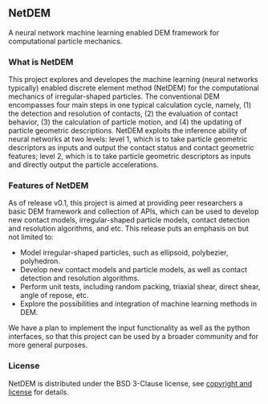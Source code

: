 NetDEM
------------
A neural network machine learning enabled DEM framework for computational particle mechanics.

### What is NetDEM

This project explores and developes the machine learning (neural networks typically) enabled discrete element method (NetDEM) for the computational mechanics of irregular-shaped particles. The conventional DEM encompasses four main steps in one typical calculation cycle, namely, (1) the detection and resolution of contacts, (2) the evaluation of contact behavior, (3) the calculation of particle motion, and (4) the updating of particle geometric descriptions. NetDEM exploits the inference ability of neural networks at two levels: level 1, which is to take particle geometric descriptors as inputs and output the contact status and contact geometric features; level 2, which is to take particle geometric descriptors as inputs and directly output the particle accelerations. 

### Features of NetDEM

As of release v0.1, this project is aimed at providing peer researchers a basic DEM framework and collection of APIs, which can be used to develop new contact models, irregular-shaped particle models, contact detection and resolution algorithms, and etc. This release puts an emphasis on but not limited to:

 - Model irregular-shaped particles, such as ellipsoid, polybezier, polyhedron.
 - Develop new contact models and particle models, as well as contact detection and resolution algorithms.
 - Perform unit tests, including random packing, triaxial shear, direct shear, angle of repose, etc.
 - Explore the possibilities and integration of machine learning methods in DEM.
 
We have a plan to implement the input functionality as well as the python interfaces, so that this project can be used by a broader community and for more general purposes.

### License

NetDEM is distributed under the BSD 3-Clause license, see [copyright and license](1._USER_MANUAL/1.4_Copyright_and_license.md) for details.